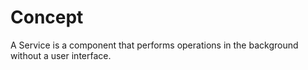 # Concept
A Service is a component that performs operations in the background without a user interface. 
